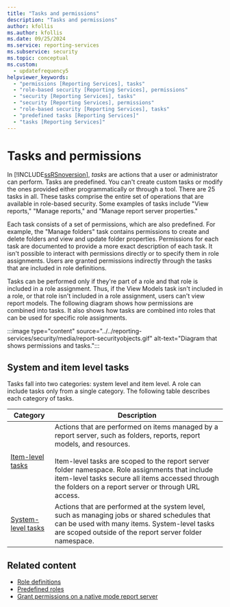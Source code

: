 ```yaml
---
title: "Tasks and permissions"
description: "Tasks and permissions"
author: kfollis
ms.author: kfollis
ms.date: 09/25/2024
ms.service: reporting-services
ms.subservice: security
ms.topic: conceptual
ms.custom:
  - updatefrequency5
helpviewer_keywords:
  - "permissions [Reporting Services], tasks"
  - "role-based security [Reporting Services], permissions"
  - "security [Reporting Services], tasks"
  - "security [Reporting Services], permissions"
  - "role-based security [Reporting Services], tasks"
  - "predefined tasks [Reporting Services]"
  - "tasks [Reporting Services]"
---
```

# Tasks and permissions
  In [!INCLUDE[ssRSnoversion](../../includes/ssrsnoversion-md.md)], *tasks* are actions that a user or administrator can perform. Tasks are predefined. You can't create custom tasks or modify the ones provided either programmatically or through a tool. There are 25 tasks in all. These tasks comprise the entire set of operations that are available in role-based security. Some examples of tasks include "View reports," "Manage reports," and "Manage report server properties."  
  
 Each task consists of a set of permissions, which are also predefined. For example, the "Manage folders" task contains permissions to create and delete folders and view and update folder properties. Permissions for each task are documented to provide a more exact description of each task. It isn't possible to interact with permissions directly or to specify them in role assignments. Users are granted permissions indirectly through the tasks that are included in role definitions.  
  
 Tasks can be performed only if they're part of a role and that role is included in a role assignment. Thus, if the View Models task isn't included in a role, or that role isn't included in a role assignment, users can't view report models. The following diagram shows how permissions are combined into tasks. It also shows how tasks are combined into roles that can be used for specific role assignments.  
 
 :::image type="content" source="../../reporting-services/security/media/report-securityobjects.gif" alt-text="Diagram that shows permissions and tasks."::: 
  
## System and item level tasks  
 Tasks fall into two categories: system level and item level. A role can include tasks only from a single category. The following table describes each category of tasks.  
  
|Category|Description|  
|--------------|-----------------|  
|[Item-level tasks](../../reporting-services/security/tasks-and-permissions-item-level-tasks.md)|Actions that are performed on items managed by a report server, such as folders, reports, report models, and resources.<br /><br /> Item-level tasks are scoped to the report server folder namespace. Role assignments that include item-level tasks secure all items accessed through the folders on a report server or through URL access.|  
|[System-level tasks](../../reporting-services/security/tasks-and-permissions-system-level-tasks.md)|Actions that are performed at the system level, such as managing jobs or shared schedules that can be used with many items. System-level tasks are scoped outside of the report server folder namespace.|  
  
## Related content

- [Role definitions](../../reporting-services/security/role-definitions.md)
- [Predefined roles](../../reporting-services/security/role-definitions-predefined-roles.md)
- [Grant permissions on a native mode report server](../../reporting-services/security/granting-permissions-on-a-native-mode-report-server.md)
